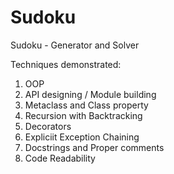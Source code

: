# Sudoku
Sudoku - Generator and Solver

Techniques demonstrated:
1. OOP
2. API designing / Module building
3. Metaclass and Class property
4. Recursion with Backtracking
5. Decorators
6. Expliciit Exception Chaining
7. Docstrings and Proper comments
8. Code Readability
